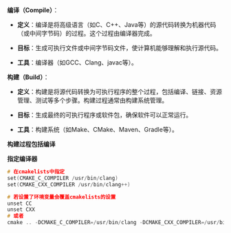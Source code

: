
**编译（Compile）**：

- **定义**：编译是将高级语言（如C、C++、Java等）的源代码转换为机器代码（或中间字节码）的过程。这个过程由编译器完成。
    
- **目标**：生成可执行文件或中间字节码文件，使计算机能够理解和执行源代码。
    
- **工具**：编译器（如GCC、Clang、javac等）。

**构建（Build）**：

- **定义**：构建是将源代码转换为可执行程序的整个过程，包括编译、链接、资源管理、测试等多个步骤。构建过程通常由构建系统管理。
    
- **目标**：生成最终的可执行程序或软件包，确保软件可以正常运行。
    
- **工具**：构建系统（如Make、CMake、Maven、Gradle等）。

**构建过程包括编译**

**指定编译器**
```cpp
# 在cmakelists中指定
set(CMAKE_C_COMPILER /usr/bin/clang) 
set(CMAKE_CXX_COMPILER /usr/bin/clang++)

# 若设置了环境变量会覆盖cmakelists的设置
unset CC
unset CXX
# 或者
cmake .. -DCMAKE_C_COMPILER=/usr/bin/clang -DCMAKE_CXX_COMPILER=/usr/bin/clang++ 
```